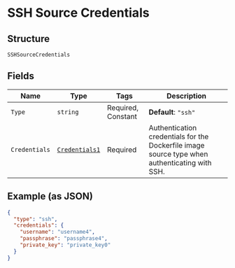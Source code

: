 
# SSH Source Credentials

## Structure

`SSHSourceCredentials`

## Fields

| Name | Type | Tags | Description |
|  --- | --- | --- | --- |
| `Type` | `string` | Required, Constant | **Default**: `"ssh"` |
| `Credentials` | [`Credentials1`](../../doc/models/credentials-1.md) | Required | Authentication credentials for the Dockerfile image source type when authenticating with SSH. |

## Example (as JSON)

```json
{
  "type": "ssh",
  "credentials": {
    "username": "username4",
    "passphrase": "passphrase4",
    "private_key": "private_key0"
  }
}
```

